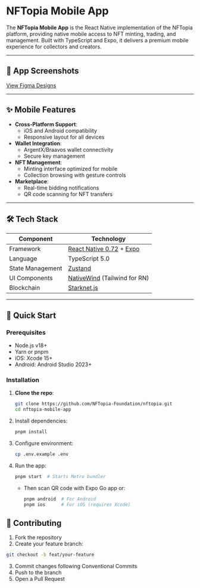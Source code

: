 # NFTopia Mobile App

The **NFTopia Mobile App** is the React Native implementation of the NFTopia platform, providing native mobile access to NFT minting, trading, and management. Built with TypeScript and Expo, it delivers a premium mobile experience for collectors and creators.

---

## 📱 App Screenshots  
[View Figma Designs](https://www.figma.com/design/Cg75Fx3YzfP2KzyiYa0vLU/NFTopia?node-id=0-1&t=6ky2MmrZqKyqspAB-1)

---

## ✨ Mobile Features  
- **Cross-Platform Support**:  
  - iOS and Android compatibility  
  - Responsive layout for all devices  
- **Wallet Integration**:  
  - ArgentX/Braavos wallet connectivity  
  - Secure key management  
- **NFT Management**:  
  - Minting interface optimized for mobile  
  - Collection browsing with gesture controls  
- **Marketplace**:  
  - Real-time bidding notifications  
  - QR code scanning for NFT transfers  

---

## 🛠️ Tech Stack  
| Component           | Technology                                                                 |
|---------------------|---------------------------------------------------------------------------|
| Framework           | [React Native 0.72](https://reactnative.dev/) + [Expo](https://expo.dev/) |
| Language           | TypeScript 5.0                                                           |
| State Management   | [Zustand](https://zustand-demo.pmnd.rs/)                                 |
| UI Components      | [NativeWind](https://www.nativewind.dev/) (Tailwind for RN)              |
| Blockchain         | [Starknet.js](https://www.starknetjs.com/)                               |

---

## 🚀 Quick Start  

### Prerequisites  
- Node.js v18+  
- Yarn or pnpm  
- iOS: Xcode 15+  
- Android: Android Studio 2023+  

### Installation  
1. **Clone the repo**:  
   ```bash
   git clone https://github.com/NFTopia-Foundation/nftopia.git
   cd nftopia-mobile-app
   ```
2. Install dependencies:
   ```bash
   pnpm install
   ```
3. Configure environment:
   ```bash
   cp .env.example .env
   ```
4. Run the app:
   ```bash
   pnpm start  # Starts Metro bundler
   ```
   - Then scan QR code with Expo Go app or:
     ```bash
     pnpm android  # For Android
     pnpm ios      # For iOS (requires Xcode)
     ```
## 🤝 Contributing

1. Fork the repository
2. Create your feature branch:
```bash
git checkout -b feat/your-feature
```
3. Commit changes following Conventional Commits
4. Push to the branch
5. Open a Pull Request
